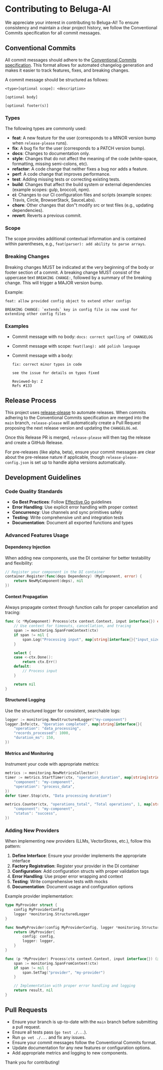 # Contributing to Beluga-AI

We appreciate your interest in contributing to Beluga-AI! To ensure consistency and maintain a clear project history, we follow the Conventional Commits specification for all commit messages.

## Conventional Commits

All commit messages should adhere to the [Conventional Commits specification](https://www.conventionalcommits.org/en/v1.0.0/). This format allows for automated changelog generation and makes it easier to track features, fixes, and breaking changes.

A commit message should be structured as follows:

```
<type>[optional scope]: <description>

[optional body]

[optional footer(s)]
```

### Types

The following types are commonly used:

*   **feat**: A new feature for the user (corresponds to a MINOR version bump when `release-please` runs).
*   **fix**: A bug fix for the user (corresponds to a PATCH version bump).
*   **docs**: Changes to documentation only.
*   **style**: Changes that do not affect the meaning of the code (white-space, formatting, missing semi-colons, etc).
*   **refactor**: A code change that neither fixes a bug nor adds a feature.
*   **perf**: A code change that improves performance.
*   **test**: Adding missing tests or correcting existing tests.
*   **build**: Changes that affect the build system or external dependencies (example scopes: gulp, broccoli, npm).
*   **ci**: Changes to our CI configuration files and scripts (example scopes: Travis, Circle, BrowserStack, SauceLabs).
*   **chore**: Other changes that don"t modify src or test files (e.g., updating dependencies).
*   **revert**: Reverts a previous commit.

### Scope

The scope provides additional contextual information and is contained within parentheses, e.g., `feat(parser): add ability to parse arrays`.

### Breaking Changes

Breaking changes MUST be indicated at the very beginning of the body or footer section of a commit. A breaking change MUST consist of the uppercase text `BREAKING CHANGE:`, followed by a summary of the breaking change. This will trigger a MAJOR version bump.

Example:

```
feat: allow provided config object to extend other configs

BREAKING CHANGE: `extends` key in config file is now used for extending other config files
```

### Examples

*   Commit message with no body:
    `docs: correct spelling of CHANGELOG`

*   Commit message with scope:
    `feat(lang): add polish language`

*   Commit message with a body:
    ```
    fix: correct minor typos in code

    see the issue for details on typos fixed

    Reviewed-by: Z
    Refs #133
    ```

## Release Process

This project uses [release-please](https://github.com/googleapis/release-please) to automate releases. When commits adhering to the Conventional Commits specification are merged into the `main` branch, `release-please` will automatically create a Pull Request proposing the next release version and updating the `CHANGELOG.md`.

Once this Release PR is merged, `release-please` will then tag the release and create a GitHub Release.

For pre-releases (like alpha, beta), ensure your commit messages are clear about the pre-release nature if applicable, though `release-please-config.json` is set up to handle alpha versions automatically.

## Development Guidelines

### Code Quality Standards

*   **Go Best Practices**: Follow [Effective Go](https://golang.org/doc/effective_go.html) guidelines
*   **Error Handling**: Use explicit error handling with proper context
*   **Concurrency**: Use channels and sync primitives safely
*   **Testing**: Write comprehensive unit and integration tests
*   **Documentation**: Document all exported functions and types

### Advanced Features Usage

#### Dependency Injection
When adding new components, use the DI container for better testability and flexibility:

```go
// Register your component in the DI container
container.Register(func(deps Dependency) (MyComponent, error) {
    return NewMyComponent(deps), nil
})
```

#### Context Propagation
Always propagate context through function calls for proper cancellation and tracing:

```go
func (c *MyComponent) Process(ctx context.Context, input interface{}) error {
    // Use context for timeouts, cancellation, and tracing
    span := monitoring.SpanFromContext(ctx)
    if span != nil {
        span.Log("Processing input", map[string]interface{}{"input_size": len(input)})
    }

    select {
    case <-ctx.Done():
        return ctx.Err()
    default:
        // Process input
    }

    return nil
}
```

#### Structured Logging
Use the structured logger for consistent, searchable logs:

```go
logger := monitoring.NewStructuredLogger("my-component")
logger.Info(ctx, "Operation completed", map[string]interface{}{
    "operation": "data_processing",
    "records_processed": 1000,
    "duration_ms": 150,
})
```

#### Metrics and Monitoring
Instrument your code with appropriate metrics:

```go
metrics := monitoring.NewMetricsCollector()
timer := metrics.StartTimer(ctx, "operation_duration", map[string]string{
    "component": "my-component",
    "operation": "process_data",
})
defer timer.Stop(ctx, "Data processing duration")

metrics.Counter(ctx, "operations_total", "Total operations", 1, map[string]string{
    "component": "my-component",
    "status": "success",
})
```

### Adding New Providers

When implementing new providers (LLMs, VectorStores, etc.), follow this pattern:

1. **Define Interface**: Ensure your provider implements the appropriate interface
2. **Factory Registration**: Register your provider in the DI container
3. **Configuration**: Add configuration structs with proper validation tags
4. **Error Handling**: Use proper error wrapping and context
5. **Testing**: Write comprehensive tests with mocks
6. **Documentation**: Document usage and configuration options

Example provider implementation:

```go
type MyProvider struct {
    config MyProviderConfig
    logger *monitoring.StructuredLogger
}

func NewMyProvider(config MyProviderConfig, logger *monitoring.StructuredLogger) *MyProvider {
    return &MyProvider{
        config: config,
        logger: logger,
    }
}

func (p *MyProvider) Process(ctx context.Context, input interface{}) (interface{}, error) {
    span := monitoring.SpanFromContext(ctx)
    if span != nil {
        span.SetTag("provider", "my-provider")
    }

    // Implementation with proper error handling and logging
    return result, nil
}
```

## Pull Requests

*   Ensure your branch is up-to-date with the `main` branch before submitting a pull request.
*   Ensure all tests pass (`go test ./...`).
*   Run `go vet ./...` and fix any issues.
*   Ensure your commit messages follow the Conventional Commits format.
*   Update documentation for any new features or configuration options.
*   Add appropriate metrics and logging to new components.

Thank you for contributing!

